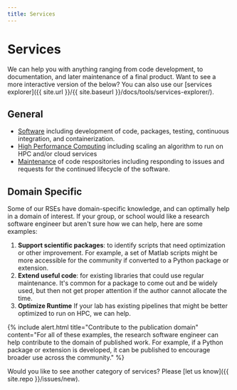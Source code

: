 ```yaml
---
title: Services
---
```


# Services

We can help you with anything ranging from code development, to documentation,
and later maintenance of a final product. Want to see a more interactive
version of the below? You can also use our [services explorer]({{ site.url }}/{{ site.baseurl }}/docs/tools/services-explorer/).

## General

 - [Software](software) including development of code, packages, testing, continuous integration, and containerization.
 - [High Performance Computing](hpc) including scaling an algorithm to run on HPC and/or cloud services
 - [Maintenance](maintenance) of code respositories including responding to issues and requests for the continued lifecycle of the software.

## Domain Specific

Some of our RSEs have domain-specific knowledge, and can optimally help in a domain of interest. If your group,
or school would like a research software engineer but aren't sure how we can help, here are some examples:

 1. **Support scientific packages**: to identify scripts that need optimization or other improvement. For example, a set of Matlab scripts might be more accessible for the community if converted to a Python package or extension.
 2. **Extend useful code**: for existing libraries that could use regular maintenance. It's common for a package to come out and be widely used, but then not get proper attention if the author cannot allocate the time.
 3. **Optimize Runtime** If your lab has existing pipelines that might be better optimized to run on HPC, we can help.


{% include alert.html title="Contribute to the publication domain" content="For all of these examples, the research software engineer can help contribute to the domain of published work. For example, if a Python package or extension is developed, it can be published to encourage broader use across the community." %}

Would you like to see another category of services? Please [let us know]({{ site.repo }}/issues/new).
